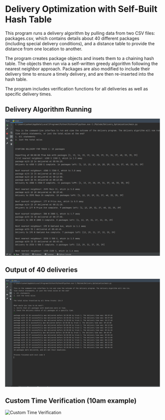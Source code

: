 # Delivery Optimization with Self-Built Hash Table

This program runs a delivery algorithm by pulling data from two CSV files: packages.csv, which contains details about 40 different packages (including special delivery 
conditions), and a distance table to provide the distance from one location to another.

The program creates package objects and insets them to a chaining hash table. The objects then run via a self-written greedy algorithm following the nearest neighbor approach.
Packages are also modified to include their delivery time to ensure a timely delivery, and are then re-inserted into the hash table.

The program includes verification functions for all deliveries as well as specific delivery times.

## Delivery Algorithm Running

![Algorithm Running](Screenshots/NN_Running.png?raw=true "Algorithm Running")




## Output of 40 deliveries

![40 Delivery Output](Screenshots/Miles_and_Deadline_Verification.png?raw=true "Delivery Output")




## Custom Time Verification (10am example)

![Custom Time Verification](Screenshots/All_packages_10am?raw=true "10am Verification")

